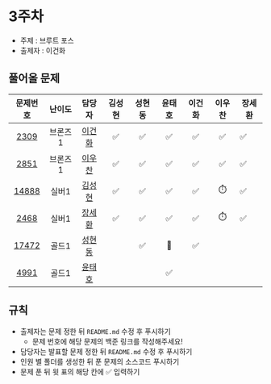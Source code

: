 # 3주차

- 주제 : 브루트 포스
- 출제자 : 이건화

## 풀어올 문제

|                    문제번호                    | 난이도  |                        담당자                        | 김성현 | 성현동 | 윤태호 | 이건화 | 이우찬 | 장세환 |
| :--------------------------------------------: | :-----: | :--------------------------------------------------: | :----: | :----: | :----: | :----: | :----: | ------ |
|  [2309](https://www.acmicpc.net/problem/2309)  | 브론즈1 |    <a href="https://github.com/Gunhot">이건화</a>    |   ✅  |   ✅   |   ✅   |   ✅   |   ✅   |    ✅       |
|  [2851](https://www.acmicpc.net/problem/2851)  | 브론즈1 |  <a href="https://github.com/wchan0409">이우찬</a>   |   ✅   |   ✅   |   ✅   |   ✅   |   ✅   |      ✅     |
| [14888](https://www.acmicpc.net/problem/14888) |  실버1  | <a href="https://github.com/sunghyun1356">김성현</a> |   ✅   |   ✅   |   ✅   |   ✅   |   ⏱️   |     ✅      |
|  [2468](https://www.acmicpc.net/problem/2468)  |  실버1  | <a href="https://github.com/SehwanChang">장세환</a>  |   ✅   |   ✅   |   ✅   |   ✅   |   ⏱️   |     ✅      |
| [17472](https://www.acmicpc.net/problem/17472) |  골드1  | <a href="https://github.com/hyundongSung">성현동</a> |        |   ✅   |   🚫   |   ✅   |        |        |
|  [4991](https://www.acmicpc.net/problem/4991)  |  골드1  |  <a href="https://github.com/taeho0888">윤태호</a>   |        |        |   ✅   |        |        |        |

<!--
표 입력할 때 아래 거 참고!
[4991](https://www.acmicpc.net/problem/4991)
<a href="https://github.com/taeho0888">윤태호</a>
<a href="https://github.com/sunghyun1356">김성현</a>
<a href="https://github.com/hyundongSung">성현동</a>
<a href="https://github.com/wchan0409">이우찬</a>
<a href="https://github.com/SehwanChang">장세환</a>
<a href="https://github.com/Gunhot">이건화</a>
-->

## 규칙

- 출제자는 문제 정한 뒤 `README.md` 수정 후 푸시하기
  - 문제 번호에 해당 문제의 백준 링크를 작성해주세요!
- 담당자는 발표할 문제 정한 뒤 `README.md` 수정 후 푸시하기
- 인원 별 폴더를 생성한 뒤 푼 문제의 소스코드 푸시하기
- 문제 푼 뒤 윗 표의 해당 칸에 ✅ 입력하기
